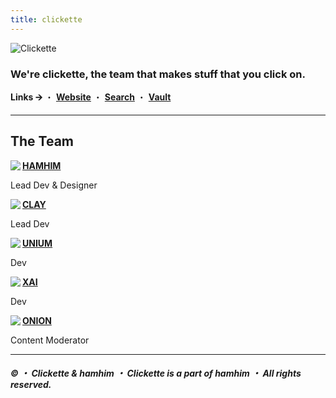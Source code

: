 ```yaml
---
title: clickette
---
```


![Clickette](https://clickette.net/u/xarzOA.svg)

### We're clickette, the team that makes stuff that you click on.

**Links 🡪** ・ [**Website**](https://team.clickette.net/) ・ [**Search**](https://search.clickette.net) ・ [**Vault**](https://clickette.net)

---
  
## The Team

<img align="left" src="https://avatars.githubusercontent.com/u/110255725?s=70">

 **[HAMHIM](https://github.com/hamhimstudio)**

 Lead Dev & Designer

<img align="left" src="https://avatars.githubusercontent.com/u/71360210?s=70">

 **[CLAY](https://github.com/claytontdm)**

 Lead Dev

<img align="left" src="https://avatars.githubusercontent.com/u/81354905?s=70">

 **[UNIUM](https://github.com/theunium)**

 Dev

<img align="left" src="https://avatars.githubusercontent.com/u/79881161?s=70">

 **[XAI](https://github.com/xytrux)**

 Dev

<img align="left" src="https://avatars.githubusercontent.com/u/116967343?s=70">

 **[ONION](https://github.com/roblnet13)**

 Content Moderator

---

##### © ・ Clickette & hamhim ・ Clickette is a part of hamhim ・ All rights reserved.
